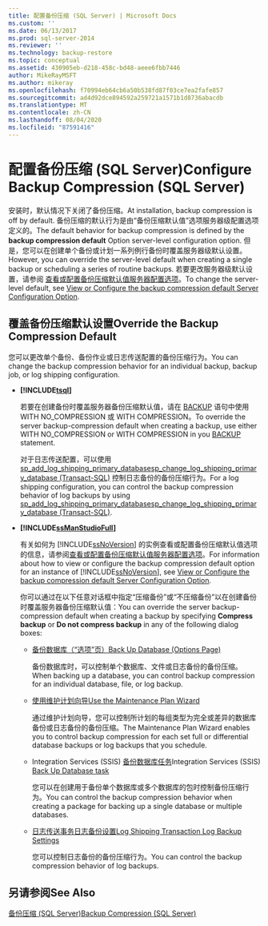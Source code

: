 ```yaml
---
title: 配置备份压缩 (SQL Server) | Microsoft Docs
ms.custom: ''
ms.date: 06/13/2017
ms.prod: sql-server-2014
ms.reviewer: ''
ms.technology: backup-restore
ms.topic: conceptual
ms.assetid: 430905eb-d218-458c-bd48-aeee6fbb7446
author: MikeRayMSFT
ms.author: mikeray
ms.openlocfilehash: f70994eb64cb6a50b538fd87f03ce7ea2fafe857
ms.sourcegitcommit: ad4d92dce894592a259721a1571b1d8736abacdb
ms.translationtype: MT
ms.contentlocale: zh-CN
ms.lasthandoff: 08/04/2020
ms.locfileid: "87591416"
---
```

# <a name="configure-backup-compression-sql-server"></a><span data-ttu-id="bfe59-102">配置备份压缩 (SQL Server)</span><span class="sxs-lookup"><span data-stu-id="bfe59-102">Configure Backup Compression (SQL Server)</span></span>
  <span data-ttu-id="bfe59-103">安装时，默认情况下关闭了备份压缩。</span><span class="sxs-lookup"><span data-stu-id="bfe59-103">At installation, backup compression is off by default.</span></span> <span data-ttu-id="bfe59-104">备份压缩的默认行为是由“备份压缩默认值”选项服务器级配置选项定义的。</span><span class="sxs-lookup"><span data-stu-id="bfe59-104">The default behavior for backup compression is defined by the **backup compression default** Option server-level configuration option.</span></span> <span data-ttu-id="bfe59-105">但是，您可以在创建单个备份或计划一系列例行备份时覆盖服务器级默认设置。</span><span class="sxs-lookup"><span data-stu-id="bfe59-105">However, you can override the server-level default when creating a single backup or scheduling a series of routine backups.</span></span> <span data-ttu-id="bfe59-106">若要更改服务器级默认设置，请参阅 [查看或配置备份压缩默认值服务器配置选项](../../database-engine/configure-windows/view-or-configure-the-backup-compression-default-server-configuration-option.md)。</span><span class="sxs-lookup"><span data-stu-id="bfe59-106">To change the server-level default, see [View or Configure the backup compression default Server Configuration Option](../../database-engine/configure-windows/view-or-configure-the-backup-compression-default-server-configuration-option.md).</span></span>  
  
## <a name="override-the-backup-compression-default"></a><span data-ttu-id="bfe59-107">覆盖备份压缩默认设置</span><span class="sxs-lookup"><span data-stu-id="bfe59-107">Override the Backup Compression Default</span></span>  
 <span data-ttu-id="bfe59-108">您可以更改单个备份、备份作业或日志传送配置的备份压缩行为。</span><span class="sxs-lookup"><span data-stu-id="bfe59-108">You can change the backup compression behavior for an individual backup, backup job, or log shipping configuration.</span></span>  
  
-   **[!INCLUDE[tsql](../../includes/tsql-md.md)]**  
  
     <span data-ttu-id="bfe59-109">若要在创建备份时覆盖服务器备份压缩默认值，请在 [BACKUP](/sql/t-sql/statements/backup-transact-sql) 语句中使用 WITH NO_COMPRESSION 或 WITH COMPRESSION。</span><span class="sxs-lookup"><span data-stu-id="bfe59-109">To override the server backup-compression default when creating a backup, use either WITH NO_COMPRESSION or WITH COMPRESSION in you [BACKUP](/sql/t-sql/statements/backup-transact-sql) statement.</span></span>  
  
     <span data-ttu-id="bfe59-110">对于日志传送配置，可以使用 [sp_add_log_shipping_primary_database](/sql/relational-databases/system-stored-procedures/sp-add-log-shipping-primary-database-transact-sql)[sp_change_log_shipping_primary_database (Transact-SQL)](/sql/relational-databases/system-stored-procedures/sp-change-log-shipping-primary-database-transact-sql) 控制日志备份的备份压缩行为。</span><span class="sxs-lookup"><span data-stu-id="bfe59-110">For a log shipping configuration, you can control the backup compression behavior of log backups by using [sp_add_log_shipping_primary_database](/sql/relational-databases/system-stored-procedures/sp-add-log-shipping-primary-database-transact-sql)[sp_change_log_shipping_primary_database &#40;Transact-SQL&#41;](/sql/relational-databases/system-stored-procedures/sp-change-log-shipping-primary-database-transact-sql).</span></span>  
  
-   **[!INCLUDE[ssManStudioFull](../../includes/ssmanstudiofull-md.md)]**  
  
     <span data-ttu-id="bfe59-111">有关如何为 [!INCLUDE[ssNoVersion](../../includes/ssnoversion-md.md)] 的实例查看或配置备份压缩默认值选项的信息，请参阅[查看或配置备份压缩默认值服务器配置选项](../../database-engine/configure-windows/view-or-configure-the-backup-compression-default-server-configuration-option.md)。</span><span class="sxs-lookup"><span data-stu-id="bfe59-111">For information about how to view or configure the backup compression default option for an instance of [!INCLUDE[ssNoVersion](../../includes/ssnoversion-md.md)], see [View or Configure the backup compression default Server Configuration Option](../../database-engine/configure-windows/view-or-configure-the-backup-compression-default-server-configuration-option.md).</span></span>  
  
     <span data-ttu-id="bfe59-112">你可以通过在以下任意对话框中指定“压缩备份”或“不压缩备份”以在创建备份时覆盖服务器备份压缩默认值：</span><span class="sxs-lookup"><span data-stu-id="bfe59-112">You can override the server backup-compression default when creating a backup by specifying **Compress backup** or **Do not compress backup** in any of the following dialog boxes:</span></span>  
  
    -   [<span data-ttu-id="bfe59-113">备份数据库（“选项”页）</span><span class="sxs-lookup"><span data-stu-id="bfe59-113">Back Up Database (Options Page)</span></span>](back-up-database-backup-options-page.md)  
  
         <span data-ttu-id="bfe59-114">备份数据库时，可以控制单个数据库、文件或日志备份的备份压缩。</span><span class="sxs-lookup"><span data-stu-id="bfe59-114">When backing up a database, you can control backup compression for an individual database, file, or log backup.</span></span>  
  
    -   [<span data-ttu-id="bfe59-115">使用维护计划向导</span><span class="sxs-lookup"><span data-stu-id="bfe59-115">Use the Maintenance Plan Wizard</span></span>](../maintenance-plans/use-the-maintenance-plan-wizard.md)  
  
         <span data-ttu-id="bfe59-116">通过维护计划向导，您可以控制所计划的每组类型为完全或差异的数据库备份或日志备份的备份压缩。</span><span class="sxs-lookup"><span data-stu-id="bfe59-116">The Maintenance Plan Wizard enables you to control backup compression for each set full or differential database backups or log backups that you schedule.</span></span>  
  
    -   <span data-ttu-id="bfe59-117">Integration Services (SSIS) [备份数据库任务](../../integration-services/control-flow/back-up-database-task.md)</span><span class="sxs-lookup"><span data-stu-id="bfe59-117">Integration Services (SSIS) [Back Up Database task](../../integration-services/control-flow/back-up-database-task.md)</span></span>  
  
         <span data-ttu-id="bfe59-118">您可以在创建用于备份单个数据库或多个数据库的包时控制备份压缩行为。</span><span class="sxs-lookup"><span data-stu-id="bfe59-118">You can control the backup compression behavior when creating a package for backing up a single database or multiple databases.</span></span>  
  
    -   [<span data-ttu-id="bfe59-119">日志传送事务日志备份设置</span><span class="sxs-lookup"><span data-stu-id="bfe59-119">Log Shipping Transaction Log Backup Settings</span></span>](../databases/log-shipping-transaction-log-backup-settings.md)  
  
         <span data-ttu-id="bfe59-120">您可以控制日志备份的备份压缩行为。</span><span class="sxs-lookup"><span data-stu-id="bfe59-120">You can control the backup compression behavior of log backups.</span></span>  
  
  
## <a name="see-also"></a><span data-ttu-id="bfe59-121">另请参阅</span><span class="sxs-lookup"><span data-stu-id="bfe59-121">See Also</span></span>  
 [<span data-ttu-id="bfe59-122">备份压缩 (SQL Server)</span><span class="sxs-lookup"><span data-stu-id="bfe59-122">Backup Compression &#40;SQL Server&#41;</span></span>](backup-compression-sql-server.md)  
  
  
